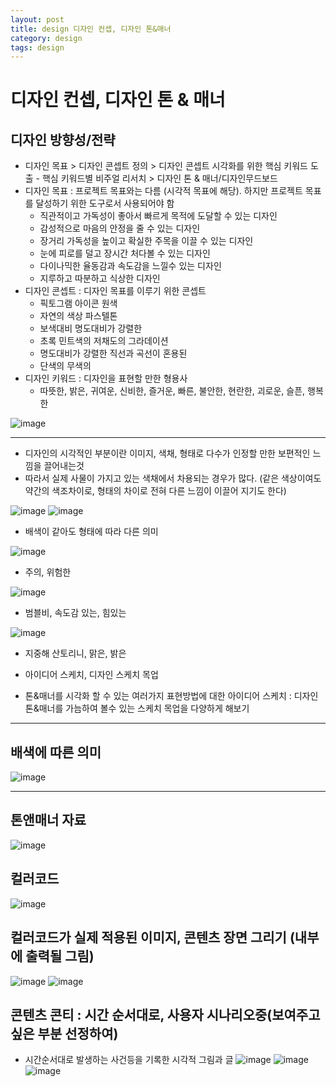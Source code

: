 ```yaml
---
layout: post
title: design 디자인 컨셉, 디자인 톤&매너
category: design
tags: design
---
```


# 디자인 컨셉, 디자인 톤 & 매너
## 디자인 방향성/전략
* 디자인 목표 > 디자인 콘셉트 정의 > 디자인 콘셉트 시각화를 위한 핵심 키워드 도출 - 핵심 키워드별 비주얼 리서치 > 디자인 톤 & 매너/디자인무드보드
* 디자인 목표 : 프로젝트 목표와는 다름 (시각적 목표에 해당). 하지만 프로젝트 목표를 달성하기 위한 도구로서 사용되어야 함
    * 직관적이고 가독성이 좋아서 빠르게 목적에 도달할 수 있는 디자인
    * 감성적으로 마음의 안정을 줄 수 있는 디자인
    * 장거리 가독성을 높이고 확실한 주목을 이끌 수 있는 디자인
    * 눈에 피로를 덜고 장시간 처다볼 수 있는 디자인
    * 다이나믹한 율동감과 속도감을 느낄수 있는 디자인
    * 지루하고 따분하고 식상한 디자인
* 디자인 콘셉트 : 디자인 목표를 이루기 위한 콘셉트
    * 픽토그램 아이콘 원색
    * 자연의 색상 파스텔톤
    * 보색대비 명도대비가 강렬한
    * 초록 민트색의 저채도의 그라데이션
    * 명도대비가 강렬한 직선과 곡선이 혼용된
    * 단색의 무색의
* 디자인 키워드 : 디자인을 표현할 만한 형용사
    * 따뜻한, 밝은, 귀여운, 신비한, 즐거운, 빠른, 불안한, 현란한, 괴로운, 슬픈, 행복한

![image](https://github.com/gunug/gunug.github.io/assets/52345276/13241c75-0e71-4d2d-8f67-d1f72c5f559f)


---

* 디자인의 시각적인 부분이란 이미지, 색채, 형태로 다수가 인정할 만한 보편적인 느낌을 끌어내는것
* 따라서 실제 사물이 가지고 있는 색채에서 차용되는 경우가 많다. (같은 색상이여도 약간의 색조차이로, 형태의 차이로 전혀 다른 느낌이 이끌어 지기도 한다)

![image](https://github.com/gunug/gunug.github.io/assets/52345276/119474a0-c64d-46db-9fef-c2e21b8d9617)
![image](https://github.com/gunug/gunug.github.io/assets/52345276/ae6d6f0d-ceab-4fd0-8993-90ca7bc9704e)
* 배색이 같아도 형태에 따라 다른 의미

![image](https://github.com/gunug/gunug.github.io/assets/52345276/ad642d77-4489-4e7f-8760-8225651b013e)
* 주의, 위험한

![image](https://github.com/gunug/gunug.github.io/assets/52345276/1c02d790-d584-4d72-a71a-923dddf4566c)
* 범블비, 속도감 있는, 힘있는

![image](https://github.com/gunug/gunug.github.io/assets/52345276/d1d63e86-a357-4794-8acd-4d50412c1a11)
* 지중해 산토리니, 맑은, 밝은

* 아이디어 스케치, 디자인 스케치 목업
* 톤&매너를 시각화 할 수 있는 여러가지 표현방법에 대한 아이디어 스케치 : 디자인 톤&매너를 가늠하여 볼수 있는 스케치 목업을 다양하게 해보기

---

## 배색에 따른 의미
![image](https://github.com/gunug/gunug.github.io/assets/52345276/5abd5243-fb6e-40fd-a0ee-8506a192eefa)

---

## 톤앤매너 자료
![image](https://github.com/gunug/gunug.github.io/assets/52345276/bf7141cc-1479-4db2-8c49-c86287b89499)


## 컬러코드
![image](https://github.com/gunug/gunug.github.io/assets/52345276/2a798471-9e50-4667-8e82-a066e372d5a9)


## 컬러코드가 실제 적용된 이미지, 콘텐츠 장면 그리기 (내부에 출력될 그림)
![image](https://github.com/gunug/gunug.github.io/assets/52345276/59e5bb70-40ad-4361-bd8f-981947f37ecc)
![image](https://github.com/gunug/gunug.github.io/assets/52345276/3da4c737-612f-4bd5-9600-ab0a034f5a73)

## 콘텐츠 콘티 : 시간 순서대로, 사용자 시나리오중(보여주고 싶은 부분 선정하여)
* 시간순서대로 발생하는 사건등을 기록한 시각적 그림과 글
![image](https://github.com/gunug/gunug.github.io/assets/52345276/1bd1426b-ae92-411e-88ac-2d7b9c1a7c80)
![image](https://github.com/gunug/gunug.github.io/assets/52345276/2c0b14d1-ae80-4c00-8b44-d1d04be60f81)
![image](https://github.com/gunug/gunug.github.io/assets/52345276/540c3943-ec15-4103-85fe-0f9d82be0b58)

